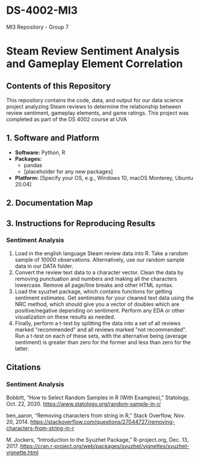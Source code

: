 # DS-4002-MI3
MI3 Repository - Group 7

# Steam Review Sentiment Analysis and Gameplay Element Correlation

## Contents of this Repository

This repository contains the code, data, and output for our data science project analyzing Steam reviews to determine the relationship between review sentiment, gameplay elements, and game ratings.  This project was completed as part of the DS 4002 course at UVA

## 1. Software and Platform

*   **Software:** Python, R
*   **Packages:**
    *   pandas
    *   [placeholder for any new packages]
*   **Platform:**  [Specify your OS, e.g., Windows 10, macOS Monterey, Ubuntu 20.04]

## 2. Documentation Map

## 3. Instructions for Reproducing Results

### Sentiment Analysis
1. Load in the english language Steam review data into R. Take a random sample of 10000 observations. Alternatively, use our random sample data in our DATA folder.
2. Convert the review text data to a character vector. Clean the data by removing punctuation and numbers and making all the characters lowercase. Remove all page/line breaks and other HTML syntax.
3. Load the syuzhet package, which contains functions for getting sentiment estimates. Get sentimates for your cleaned text data using the NRC method, which should give you a vector of doubles which are positive/negative depending on sentiment. Perform any EDA or other visualization on these results as needed. 
4. Finally, perform a t-test by splitting the data into a set of all reviews marked "recommended" and all reviews marked "not recommended". Run a t-test on each of these sets, with the alternative being (average sentiment) is greater than zero for the former and less than zero for the latter. 

## Citations

### Sentiment Analysis
Bobbitt, “How to Select Random Samples in R (With Examples),” Statology, Oct. 22, 2020. https://www.statology.org/random-sample-in-r/

ben_aaron, “Removing characters from string in R,” Stack Overflow, Nov. 20, 2014. https://stackoverflow.com/questions/27044727/removing-characters-from-string-in-r

M. Jockers, “Introduction to the Syuzhet Package,” R-project.org, Dec. 13, 2017. https://cran.r-project.org/web/packages/syuzhet/vignettes/syuzhet-vignette.html
